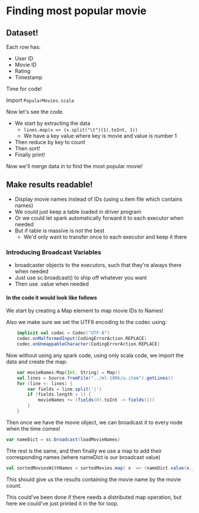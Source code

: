 # Finding most popular movie

## Dataset!

Each row has:

* User ID
* Movie ID
* Rating
* Timestamp

Time for code!

Import `PopularMovies.scala`

Now let's see the code.

* We start by extracting the data
    - `lines.map(x => (x.split("\t")(1).toInt, 1))`
    - We have a key value where key is movie and value is number 1
* Then reduce by key to count
* Then sort!
* Finally print!

Now we'll merge data in to find the most popular movie!

## Make results readable!

* Display movie names instead of IDs (using u.item file which contains names)
* We could just keep a table loaded in driver program
* Or we could let spark automatically forward it to each executor when needed
* But if table is massive is not the best
    - We'd only want to transfer once to each executor and keep it there

### Introducing Broadcast Variables

* broadcaster objects to the executors, such that they're always there when needed
* Just use sc.broadcast() to ship off whatever you want
* Then use .value when needed

#### In the code it would look like follows 

We start by creating a Map element to map movie IDs to Names!

Also we make sure we set the UTF8 encoding to the codec using:

``` scala
    implicit val codec = Codec("UTF-8")
    codec.onMalformedInput(CodingErrorAction.REPLACE)
    codec.onUnmappableCharacter(CodingErrorAction.REPLACE)
```

Now without using any spark code, using only scala code, we import the data and create the map:

``` scala
    var movieNames:Map[Int, String] = Map()
    val lines = Source.fromFile("../ml-100k/u.item").getLines()
    for (line <- lines) {
        var fields = line.split('|')
        if (fields.length > 1) {
            movieNames += (fields(0).toInt -> fields(1))
        }
    }
```

Then once we have the movie object, we can broadcast it to every node when the time comes!

``` scala
var nameDict = sc.broadcast(loadMovieNames)
```

THe rest is the same, and then finally we use a map to add their corresponding names (where nameDict is our broadcast value)

``` scala
val sortedMoviesWithNames = sortedMovies.map( x  => (nameDict.value(x._2), x._1) )
```

This should give us the results containing the movie name by the movie count.

This could've been done if there needs a distributed map operation, but here we could've just printed it in the for loop.



